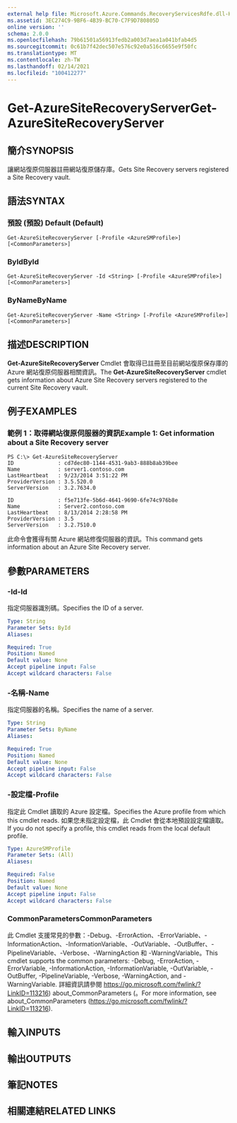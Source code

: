 ```yaml
---
external help file: Microsoft.Azure.Commands.RecoveryServicesRdfe.dll-Help.xml
ms.assetid: 3EC274C9-9BF6-4B39-BC70-C7F9D780805D
online version: ''
schema: 2.0.0
ms.openlocfilehash: 79b61501a56913fedb2a003d7aea1a041bfab4d5
ms.sourcegitcommit: 0c61b7f42dec507e576c92e0a516c6655e9f50fc
ms.translationtype: MT
ms.contentlocale: zh-TW
ms.lasthandoff: 02/14/2021
ms.locfileid: "100412277"
---
```

# <span data-ttu-id="8c446-101">Get-AzureSiteRecoveryServer</span><span class="sxs-lookup"><span data-stu-id="8c446-101">Get-AzureSiteRecoveryServer</span></span>

## <span data-ttu-id="8c446-102">簡介</span><span class="sxs-lookup"><span data-stu-id="8c446-102">SYNOPSIS</span></span>
<span data-ttu-id="8c446-103">讓網站復原伺服器註冊網站復原儲存庫。</span><span class="sxs-lookup"><span data-stu-id="8c446-103">Gets Site Recovery servers registered a Site Recovery vault.</span></span>

## <span data-ttu-id="8c446-104">語法</span><span class="sxs-lookup"><span data-stu-id="8c446-104">SYNTAX</span></span>

### <span data-ttu-id="8c446-105">預設 (預設) </span><span class="sxs-lookup"><span data-stu-id="8c446-105">Default (Default)</span></span>
```
Get-AzureSiteRecoveryServer [-Profile <AzureSMProfile>] [<CommonParameters>]
```

### <span data-ttu-id="8c446-106">ById</span><span class="sxs-lookup"><span data-stu-id="8c446-106">ById</span></span>
```
Get-AzureSiteRecoveryServer -Id <String> [-Profile <AzureSMProfile>] [<CommonParameters>]
```

### <span data-ttu-id="8c446-107">ByName</span><span class="sxs-lookup"><span data-stu-id="8c446-107">ByName</span></span>
```
Get-AzureSiteRecoveryServer -Name <String> [-Profile <AzureSMProfile>] [<CommonParameters>]
```

## <span data-ttu-id="8c446-108">描述</span><span class="sxs-lookup"><span data-stu-id="8c446-108">DESCRIPTION</span></span>
<span data-ttu-id="8c446-109">**Get-AzureSiteRecoveryServer** Cmdlet 會取得已註冊至目前網站復原保存庫的 Azure 網站復原伺服器相關資訊。</span><span class="sxs-lookup"><span data-stu-id="8c446-109">The **Get-AzureSiteRecoveryServer** cmdlet gets information about Azure Site Recovery servers registered to the current Site Recovery vault.</span></span>

## <span data-ttu-id="8c446-110">例子</span><span class="sxs-lookup"><span data-stu-id="8c446-110">EXAMPLES</span></span>

### <span data-ttu-id="8c446-111">範例 1：取得網站復原伺服器的資訊</span><span class="sxs-lookup"><span data-stu-id="8c446-111">Example 1: Get information about a Site Recovery server</span></span>
```
PS C:\> Get-AzureSiteRecoveryServer
ID              : cd7dec80-1144-4531-9ab3-888b8ab39bee
Name            : server1.contoso.com
LastHeartbeat   : 9/23/2014 3:51:22 PM
ProviderVersion : 3.5.520.0
ServerVersion   : 3.2.7634.0

ID              : f5e713fe-5b6d-4641-9690-6fe74c976b8e
Name            : Server2.contoso.com
LastHeartbeat   : 8/13/2014 2:28:58 PM
ProviderVersion : 3.5
ServerVersion   : 3.2.7510.0
```

<span data-ttu-id="8c446-112">此命令會獲得有關 Azure 網站修復伺服器的資訊。</span><span class="sxs-lookup"><span data-stu-id="8c446-112">This command gets information about an Azure Site Recovery server.</span></span>

## <span data-ttu-id="8c446-113">參數</span><span class="sxs-lookup"><span data-stu-id="8c446-113">PARAMETERS</span></span>

### <span data-ttu-id="8c446-114">-Id</span><span class="sxs-lookup"><span data-stu-id="8c446-114">-Id</span></span>
<span data-ttu-id="8c446-115">指定伺服器識別碼。</span><span class="sxs-lookup"><span data-stu-id="8c446-115">Specifies the ID of a server.</span></span>

```yaml
Type: String
Parameter Sets: ById
Aliases: 

Required: True
Position: Named
Default value: None
Accept pipeline input: False
Accept wildcard characters: False
```

### <span data-ttu-id="8c446-116">-名稱</span><span class="sxs-lookup"><span data-stu-id="8c446-116">-Name</span></span>
<span data-ttu-id="8c446-117">指定伺服器的名稱。</span><span class="sxs-lookup"><span data-stu-id="8c446-117">Specifies the name of a server.</span></span>

```yaml
Type: String
Parameter Sets: ByName
Aliases: 

Required: True
Position: Named
Default value: None
Accept pipeline input: False
Accept wildcard characters: False
```

### <span data-ttu-id="8c446-118">-設定檔</span><span class="sxs-lookup"><span data-stu-id="8c446-118">-Profile</span></span>
<span data-ttu-id="8c446-119">指定此 Cmdlet 讀取的 Azure 設定檔。</span><span class="sxs-lookup"><span data-stu-id="8c446-119">Specifies the Azure profile from which this cmdlet reads.</span></span>
<span data-ttu-id="8c446-120">如果您未指定設定檔，此 Cmdlet 會從本地預設設定檔讀取。</span><span class="sxs-lookup"><span data-stu-id="8c446-120">If you do not specify a profile, this cmdlet reads from the local default profile.</span></span>

```yaml
Type: AzureSMProfile
Parameter Sets: (All)
Aliases: 

Required: False
Position: Named
Default value: None
Accept pipeline input: False
Accept wildcard characters: False
```

### <span data-ttu-id="8c446-121">CommonParameters</span><span class="sxs-lookup"><span data-stu-id="8c446-121">CommonParameters</span></span>
<span data-ttu-id="8c446-122">此 Cmdlet 支援常見的參數：-Debug、-ErrorAction、-ErrorVariable、-InformationAction、-InformationVariable、-OutVariable、-OutBuffer、-PipelineVariable、-Verbose、-WarningAction 和 -WarningVariable。</span><span class="sxs-lookup"><span data-stu-id="8c446-122">This cmdlet supports the common parameters: -Debug, -ErrorAction, -ErrorVariable, -InformationAction, -InformationVariable, -OutVariable, -OutBuffer, -PipelineVariable, -Verbose, -WarningAction, and -WarningVariable.</span></span> <span data-ttu-id="8c446-123">詳細資訊請參閱 https://go.microsoft.com/fwlink/?LinkID=113216) about_CommonParameters (。</span><span class="sxs-lookup"><span data-stu-id="8c446-123">For more information, see about_CommonParameters (https://go.microsoft.com/fwlink/?LinkID=113216).</span></span>

## <span data-ttu-id="8c446-124">輸入</span><span class="sxs-lookup"><span data-stu-id="8c446-124">INPUTS</span></span>

## <span data-ttu-id="8c446-125">輸出</span><span class="sxs-lookup"><span data-stu-id="8c446-125">OUTPUTS</span></span>

## <span data-ttu-id="8c446-126">筆記</span><span class="sxs-lookup"><span data-stu-id="8c446-126">NOTES</span></span>

## <span data-ttu-id="8c446-127">相關連結</span><span class="sxs-lookup"><span data-stu-id="8c446-127">RELATED LINKS</span></span>




